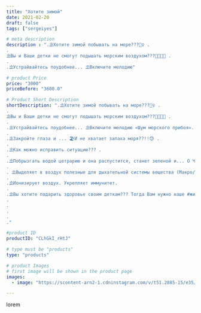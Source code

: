 ```yaml
---
title: "Хотите зимой"
date: 2021-02-20
draft: false
tags: ["sergeiyes"]

# meta description
description : ".⛱️Хотите зимой побывать на море???🏊‍♀️ .
.
⛱️Вы и Ваши детки не смогут подышать морским воздухом???👨‍👩‍👧‍👦 .
.
.⛱️Устрайвайтесь поудобнее... ⛱️Включите мелодию"

# product Price
price: "3000"
priceBefore: "3600.0"

# Product Short Description
shortDescription: ".⛱️Хотите зимой побывать на море???🏊‍♀️ .
.
⛱️Вы и Ваши детки не смогут подышать морским воздухом???👨‍👩‍👧‍👦 .
.
.⛱️Устрайвайтесь поудобнее... ⛱️Включите мелодию «Шум морского прибоя».
.
.⛱️Закройте глаза и ... 🏖И не хватает запаха моря??!!😓 .
.
.⛱️Как можно исправить ситуацию??? .
.
.⛱️Побрызгать водой цетрарию и она распустится, станет зеленой и... О ЧУДО НАЧИНАЕТ ПАХНУТЬ МОРЕМ!!!
.
. ⛱️Выделяет в воздух полезные для дыхательной системы вещества (Макро/микро элементы, природный йод).
.
.⛱️Ионизирует воздух. Укрепляет иммунитет.
.
.⛱️Вы хотите подарить здоровье своим деткам??? Тогда Вам нужно наше #живоедерево. Пишите и звоните нам.😉.
.
.
.
.
."

#product ID
productID: "CLhGkI_rHtJ"

# type must be "products"
type: "products"

# product Images
# first image will be shown in the product page
images:
  - image: "https://scontent-arn2-1.cdninstagram.com/v/t51.2885-15/e35/s1080x1080/152243047_440329140716553_4862886211174036211_n.jpg?tp=1&_nc_ht=scontent-arn2-1.cdninstagram.com&_nc_cat=109&_nc_ohc=QlH8N-lGBmkAX99_Wy9&ccb=7-4&oh=f7c6ec320882d3b1a16c608aa65b903f&oe=6082F93B&_nc_sid=86f79a&ig_cache_key=MjUxMzMxODkzODg4Nzg3OTQ5Nw%3D%3D.2-ccb7-4"

---
```

lorem

